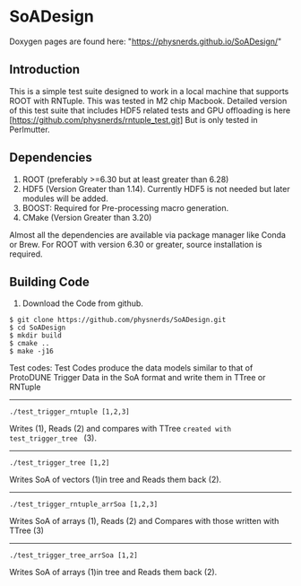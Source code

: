 # SoADesign
Doxygen pages are found here: "https://physnerds.github.io/SoADesign/"

## Introduction
This is a simple test suite designed to work in a local machine that supports ROOT with RNTuple. This was tested in M2 chip Macbook.
Detailed version of this test suite that includes HDF5 related tests and GPU offloading is here [https://github.com/physnerds/rntuple_test.git] But is only tested in Perlmutter.

## Dependencies
1. ROOT (preferably >=6.30 but at least greater than 6.28)
2. HDF5 (Version Greater than 1.14). Currently HDF5 is not needed but later modules will be added.
3. BOOST: Required for Pre-processing macro generation.
4. CMake (Version Greater than 3.20)

Almost all the dependencies are available via package manager like Conda or Brew. For ROOT with version 6.30 or greater, source installation is required.



## Building Code

1. Download the Code from github.
```
$ git clone https://github.com/physnerds/SoADesign.git
$ cd SoADesign
$ mkdir build
$ cmake ..
$ make -j16
```

Test codes:
Test Codes produce the data models similar to that of ProtoDUNE Trigger Data in the SoA format and write them in TTree or RNTuple
*********************************
```
./test_trigger_rntuple [1,2,3]
```
Writes (1), Reads (2) and compares with TTree ```created with test_trigger_tree ``` (3).
***********************************
```
./test_trigger_tree [1,2]
```
Writes SoA of vectors (1)in tree and Reads them back (2).
***********************************
```
./test_trigger_rntuple_arrSoa [1,2,3]
```
Writes SoA of arrays (1), Reads (2) and Compares with those written with TTree (3)
***********************************
```
./test_trigger_tree_arrSoa [1,2]
```
Writes SoA of arrays (1)in tree and Reads them back (2).
